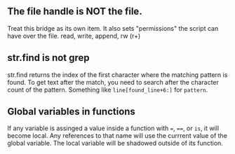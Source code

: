 ## The file handle is NOT the file.
Treat this bridge as its own item. It also sets "permissions" the script can have over the file. read, write, append, rw (r+)

## str.find is not grep
str.find returns the index of the first character where the matching pattern is found.
To get text after the match, you need to search after the character count of the pattern. Something like `line[found_line+6:]` for `pattern`.

## Global variables in functions
If any variable is assinged a value inside a function with `=`, `==`, or `is`, it will become local.
Any references to that name will use the currrent value of the global variable. The local variable will be shadowed outside of its function.
